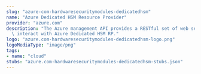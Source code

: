 ```yaml
---
slug: "azure-com-hardwaresecuritymodules-dedicatedhsm"
name: "Azure Dedicated HSM Resource Provider"
provider: "azure.com"
description: "The Azure management API provides a RESTful set of web services that\
  \ interact with Azure Dedicated HSM RP."
logo: "azure.com-hardwaresecuritymodules-dedicatedhsm-logo.png"
logoMediaType: "image/png"
tags:
- name: "cloud"
stubs: "azure.com-hardwaresecuritymodules-dedicatedhsm-stubs.json"
---
```

